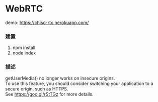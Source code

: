 # WebRTC

demo: https://chiso-rtc.herokuapp.com/

### 建置
1. npm install
2. node index

### 描述
getUserMedia() no longer works on insecure origins.  
To use this feature, you should consider switching your application to a secure origin, such as HTTPS.  
See https://goo.gl/rStTGz for more details.  
